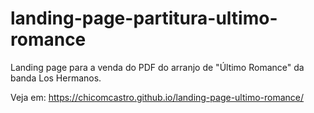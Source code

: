 # landing-page-partitura-ultimo-romance

Landing page para a venda do PDF do arranjo de "Último Romance" da banda Los Hermanos.

Veja em: https://chicomcastro.github.io/landing-page-ultimo-romance/
